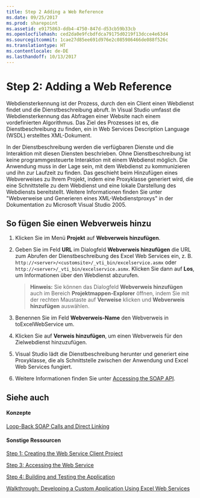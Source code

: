 ```yaml
---
title: Step 2 Adding a Web Reference
ms.date: 09/25/2017
ms.prod: sharepoint
ms.assetid: e9175863-ddb4-4750-847d-d53cb59b33cb
ms.openlocfilehash: ced2da0e9fcbdfdca79175d0219f13dcce4e63d4
ms.sourcegitcommit: 1cae27d85ee691d976e2c085986466de088f526c
ms.translationtype: HT
ms.contentlocale: de-DE
ms.lasthandoff: 10/13/2017
---
```

# <a name="step-2-adding-a-web-reference"></a>Step 2: Adding a Web Reference

Webdiensterkennung ist der Prozess, durch den ein Client einen Webdienst findet und die Dienstbeschreibung abruft. In Visual Studio umfasst die Webdiensterkennung das Abfragen einer Website nach einem vordefinierten Algorithmus. Das Ziel des Prozesses ist es, die Dienstbeschreibung zu finden, ein in Web Services Description Language (WSDL) erstelltes XML-Dokument.
  
    
    

In der Dienstbeschreibung werden die verfügbaren Dienste und die Interaktion mit diesen Diensten beschrieben. Ohne Dienstbeschreibung ist keine programmgesteuerte Interaktion mit einem Webdienst möglich. Die Anwendung muss in der Lage sein, mit dem Webdienst zu kommunizieren und ihn zur Laufzeit zu finden. Das geschieht beim Hinzufügen eines Webverweises zu Ihrem Projekt, indem eine Proxyklasse generiert wird, die eine Schnittstelle zu dem Webdienst und eine lokale Darstellung des Webdiensts bereitstellt. Weitere Informationen finden Sie unter "Webverweise und Generieren eines XML-Webdienstproxys" in der Dokumentation zu Microsoft Visual Studio 2005.
  
    
    


## <a name="to-add-a-web-reference"></a>So fügen Sie einen Webverweis hinzu


1. Klicken Sie im Menü **Projekt** auf **Webverweis hinzufügen**.
    
  
2. Geben Sie im Feld **URL** im Dialogfeld **Webverweis hinzufügen** die URL zum Abrufen der Dienstbeschreibung des Excel Web Services ein, z. B. `http://<server>/<customsite>/_vti_bin/excelservice.asmx` oder `http://<server>/_vti_bin/excelservice.asmx`. Klicken Sie dann auf **Los**, um Informationen über den Webdienst abzurufen.
    
    > **Hinweis:** Sie können das Dialogfeld **Webverweis hinzufügen** auch im Bereich **Projektmappen-Explorer** öffnen, indem Sie mit der rechten Maustaste auf **Verweise** klicken und **Webverweis hinzufügen** auswählen. 
3. Benennen Sie im Feld **Webverweis-Name** den Webverweis in toExcelWebService um.
    
  
4. Klicken Sie auf **Verweis hinzufügen**, um einen Webverweis für den Zielwebdienst hinzuzufügen.
    
  
5. Visual Studio lädt die Dienstbeschreibung herunter und generiert eine Proxyklasse, die als Schnittstelle zwischen der Anwendung und Excel Web Services fungiert. 
    
  
6. Weitere Informationen finden Sie unter  [Accessing the SOAP API](accessing-the-soap-api.md).
    
  

## <a name="see-also"></a>Siehe auch


#### <a name="concepts"></a>Konzepte


  
    
    
 [Loop-Back SOAP Calls and Direct Linking](loop-back-soap-calls-and-direct-linking.md)
#### <a name="other-resources"></a>Sonstige Ressourcen


  
    
    
 [Step 1: Creating the Web Service Client Project](step-1-creating-the-web-service-client-project.md)
  
    
    
 [Step 3: Accessing the Web Service](step-3-accessing-the-web-service.md)
  
    
    
 [Step 4: Building and Testing the Application](step-4-building-and-testing-the-application.md)
  
    
    
 [Walkthrough: Developing a Custom Application Using Excel Web Services](walkthrough-developing-a-custom-application-using-excel-web-services.md)
